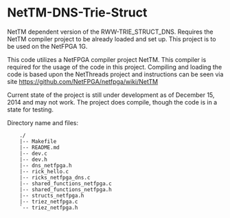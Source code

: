 NetTM-DNS-Trie-Struct
=====================

NetTM dependent version of the RWW-TRIE_STRUCT_DNS. Requires the NetTM compiler project to be already loaded and set up. 
This project is to be used on the NetFPGA 1G.

This code utilizes a NetFPGA compiler project NetTM. This compiler is required for the usage of the code in this
project. Compiling and loading the code is based upon the NetThreads project and instructions can be seen via site
https://github.com/NetFPGA/netfpga/wiki/NetTM

Current state of the project is still under development as of December 15, 2014 and may not work. The project does 
compile, though the code is in a state for testing.

Directory name and files:

		./
		|-- Makefile
		|-- README.md
		|-- dev.c
		|-- dev.h
		|-- dns_netfpga.h
		|-- rick_hello.c
		|-- ricks_netfpga_dns.c
		|-- shared_functions_netfpga.c
		|-- shared_functions_netfpga.h
		|-- structs_netfpga.h
		|-- triez_netfpga.c
		`-- triez_netfpga.h
